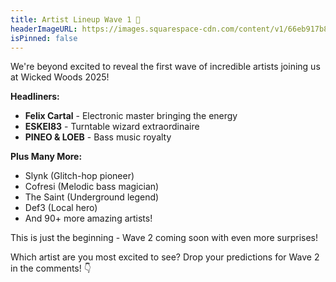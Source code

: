 ```yaml
---
title: Artist Lineup Wave 1 🎵
headerImageURL: https://images.squarespace-cdn.com/content/v1/66eb917b86dbd460ad209478/4c3bb8cd-af71-4aa9-a911-b7ae61c0e8ec/IG+STORY+1080x1920.png
isPinned: false
---
```


We're beyond excited to reveal the first wave of incredible artists joining us at Wicked Woods 2025!

**Headliners:**
- **Felix Cartal** - Electronic master bringing the energy
- **ESKEI83** - Turntable wizard extraordinaire
- **PINEO & LOEB** - Bass music royalty

**Plus Many More:**
- Slynk (Glitch-hop pioneer)
- Cofresi (Melodic bass magician)
- The Saint (Underground legend)
- Def3 (Local hero)
- And 90+ more amazing artists!

This is just the beginning - Wave 2 coming soon with even more surprises!

Which artist are you most excited to see? Drop your predictions for Wave 2 in the comments! 👇
